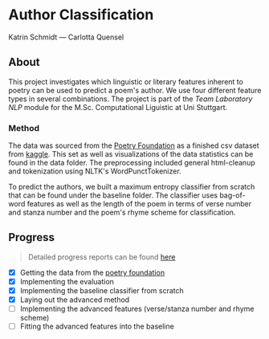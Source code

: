 # Author Classification
Katrin Schmidt &mdash; Carlotta Quensel

## About
This project investigates which linguistic or literary features inherent to poetry can be used to predict a poem's author. We use four different feature types in several combinations. The project is part of the _Team Laboratory NLP_ module for the M.Sc. Computational Liguistic at Uni Stuttgart.

### Method
The data was sourced from the [Poetry Foundation](https://www.poetryfoundation.org/) as a finished csv dataset from [kaggle](https://www.kaggle.com/johnhallman/complete-poetryfoundationorg-dataset?select=kaggle_poem_dataset.csv).  This set as well as visualizations of the data statistics can be found in the data folder. The preprocessing included general html-cleanup and tokenization using NLTK's WordPunctTokenizer.

To predict the authors, we built a maximum entropy classifier from scratch that can be found under the baseline folder. The classifier uses bag-of-word features as well as the length of the poem in terms of verse number and stanza number and the poem's rhyme scheme for classification. 

## Progress
> Detailed progress reports can be found [here](https://ilias3.uni-stuttgart.de/goto.php?target=wiki_2425930_Group_4%3A_Carlotta_Nele_Farina_Quensel%2C_Katrin_Schmidt%2C_Author_Classification "Ilias wiki")

- [x] Getting the data from the [poetry foundation](https://www.poetryfoundation.org/)
- [x] Implementing the evaluation
- [x] Implementing the baseline classifier from scratch
- [x] Laying out the advanced method
- [ ] Implementing the advanced features (verse/stanza number and rhyme scheme)
- [ ] Fitting the advanced features into the baseline
